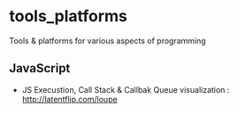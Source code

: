 # tools_platforms
Tools &amp; platforms for various aspects of programming

## JavaScript
* JS Execustion, Call Stack & Callbak Queue visualization : http://latentflip.com/loupe
